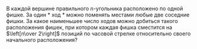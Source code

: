 В каждой вершине правильного $n$-угольника расположено по одной фишке. 
За один  * ход *  можно поменять местами любые две соседние фишки. 
За какое наименьшее число ходов можно добиться такого расположения фишек, 
при котором каждая фишка сместится на $\left[n\over 2\right]$ позиций 
по часовой стрелке относительно своего начального расположения?